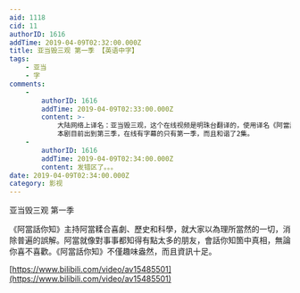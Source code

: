 ```yaml
---
aid: 1118
cid: 11
authorID: 1616
addTime: 2019-04-09T02:32:00.000Z
title: 亚当毁三观 第一季 【英语中字】
tags:
    - 亚当
    - 字
comments:
    -
        authorID: 1616
        addTime: 2019-04-09T02:33:00.000Z
        content: >-
            大陆网络上译名：亚当毁三观，这个在线视频是明珠台翻译的，使用译名《阿當話你知》，繁体字幕。
            本剧目前出到第三季，在线有字幕的只有第一季，而且和谐了2集。
    -
        authorID: 1616
        addTime: 2019-04-09T02:34:00.000Z
        content: 发错区了。。。
date: 2019-04-09T02:34:00.000Z
category: 影视
---
```


亚当毁三观 第一季

《阿當話你知》主持阿當糅合喜劇、歷史和科學，就大家以為理所當然的一切，消除普遍的誤解。阿當就像對事事都知得有點太多的朋友，會話你知箇中真相，無論你喜不喜歡。《阿當話你知》不僅趣味盎然，而且資訊十足。

[https://www.bilibili.com/video/av15485501](https://www.bilibili.com/video/av15485501)
